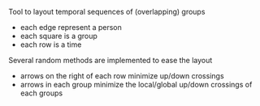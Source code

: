Tool to layout temporal sequences of (overlapping) groups

  * each edge represent a person
  * each square is a group
  * each row is a time

Several random methods are implemented to ease the layout

  * arrows on the right of each row minimize up/down crossings
  * arrows in each group minimize the local/global up/down crossings of each groups